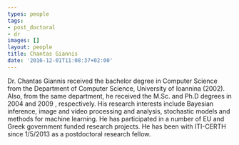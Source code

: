 ```yaml
---
types: people
tags:
- post_doctoral
- dr
images: []
layout: people
title: Chantas Giannis
date: '2016-12-01T11:08:37+02:00'
---
```

<p>Dr. Chantas Giannis received the bachelor degree in Computer Science from the Department of Computer Science, University of Ioannina (2002). Also, from the same department, he received the M.Sc. and Ph.D degrees in 2004 and 2009 , respectively. His research interests include Bayesian inference, image and video processing and analysis, stochastic models and methods for machine learning. He has participated in a number of EU and Greek government funded research projects. He has been with ITI-CERTH since 1/5/2013 as a postdoctoral research fellow.</p>
